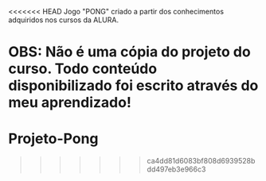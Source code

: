 <<<<<<< HEAD
Jogo "PONG" criado a partir dos conhecimentos adquiridos nos cursos da ALURA.

OBS: Não é uma cópia do projeto do curso. Todo conteúdo disponibilizado foi escrito através do meu aprendizado!
=======
# Projeto-Pong
>>>>>>> ca4dd81d6083bf808d6939528bdd497eb3e966c3
